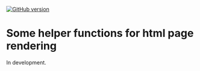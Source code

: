[![GitHub version](https://img.shields.io/static/v1?label=GitHub&message=2.0.0&color=blue&logo=github)](https://github.com/pbreheny/teaching)

# Some helper functions for html page rendering

In development.
